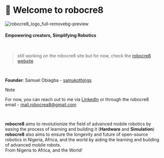 # 👋 Welcome to robocre8
![robocre8_logo_full-removebg-preview](https://github.com/user-attachments/assets/0fb71d1f-4223-47e9-95a5-2c59254138f2)

#### Empowering creators, Simplifying Robotics

<br/>

> still working on the robocre8 site but for now, check the [robocre8 website](https://robocre8.gitbook.io/robocre8)

<br/>

**Founder**: Samuel Obiagba - [samukothings](https://github.com/samuko-things)
> [!NOTE]
> For now, you can reach out to me via [LinkedIn](www.linkedin.com/in/samuel-obiagba-a61316196)
> or through the robocre8 email - mail.robocrea8@gmail.com
<br/>

**robocre8** aims to revolutionize the field of advanced mobile robotics by easing the process of learning and building it (**Hardware** and **Simulation**)
<br/>
**robocre8** also aims to ensure the longevity and future of open-source robotics in Nigeria, Africa, and the world by aiding the learning and building of advanced mobile robots.
<br/>
From Nigeria to Africa, and the World!
